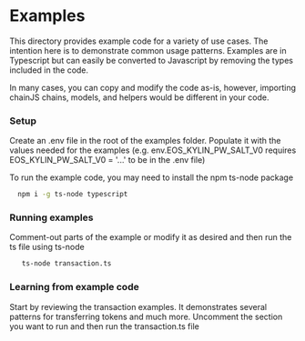 # Examples

This directory provides example code for a variety of use cases. The intention here is to demonstrate common usage patterns. Examples are in Typescript but can easily be converted to Javascript by removing the types included in the code.

In many cases, you can copy and modify the code as-is, however, importing chainJS chains, models, and helpers would be different in your code.

### Setup

Create an .env file in the root of the examples folder. Populate it with the values needed for the examples (e.g. env.EOS_KYLIN_PW_SALT_V0 requires EOS_KYLIN_PW_SALT_V0 = '...' to be in the .env file)

To run the example code, you may need to install the npm ts-node package 
```bash
  npm i -g ts-node typescript
```

### Running examples

Comment-out parts of the example or modify it as desired and then run the ts file using ts-node
```bash
   ts-node transaction.ts
```

### Learning from example code

Start by reviewing the transaction examples. It demonstrates several patterns for transferring tokens and much more. Uncomment the section you want to run and then run the transaction.ts file
